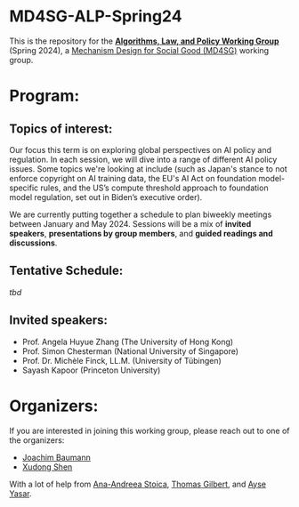 # MD4SG-ALP-Spring24
This is the repository for the [**Algorithms, Law, and Policy Working Group**](https://www.md4sg.com/workinggroups/lawpolicy) (Spring 2024), a [Mechanism Design for Social Good (MD4SG)](https://www.md4sg.com/index.html) working group.

# Program:

## Topics of interest:
Our focus this term is on exploring global perspectives on AI policy and regulation. In each session, we will dive into a range of different AI policy issues. Some topics we're looking at include (such as Japan's stance to not enforce copyright on AI training data, the EU's AI Act on foundation model-specific rules, and the US’s compute threshold approach to foundation model regulation, set out in Biden’s executive order).

We are currently putting together a schedule to plan biweekly meetings between January and May 2024.
Sessions will be a mix of **invited speakers**, **presentations by group members**, and **guided readings and discussions**.

## Tentative Schedule:
_tbd_

## Invited speakers:
- Prof. Angela Huyue Zhang (The University of Hong Kong)
- Prof. Simon Chesterman (National University of Singapore)
- Prof. Dr. Michèle Finck, LL.M. (University of Tübingen)
- Sayash Kapoor (Princeton University)

# Organizers:
If you are interested in joining this working group, please reach out to one of the organizers:
- [Joachim Baumann](https://www.ifi.uzh.ch/en/scg/people/Baumann.html)
- [Xudong Shen](https://xudongolivershen.github.io/)

With a lot of help from [Ana-Andreea Stoica](http://www.columbia.edu/~as5001/), [Thomas Gilbert](https://www.thomaskrendlgilbert.com/), and [Ayse Yasar](https://www.lse.ac.uk/law/people/academic-staff/ayse-gizem-yasar).
